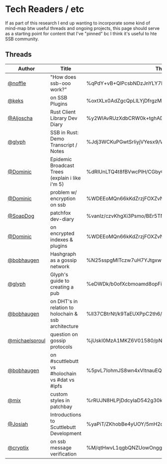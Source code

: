 Tech Readers / etc
==================

If as part of this research I end up wanting to incorporate some kind of mind-map btw useful threads and ongoing projects, this page should serve as a starting point for content that I've "pinned" bc I think it's useful to hte SSB community.

## Threads

| Author | Title | Thread ID | Notes |
|--------|-------|-----------|-------|
| [@noffle](@C3iYh/12sO1uvKq1KcZXLFxSySzxOkHxXN8rtNB5MGA=.ed25519) | "How does ssb-ooo work?" | %qPdY+vB+QlPcsbNDzJnYLY7HTFYrbiLnGBBCvbbNA2A=.sha256
| [@keks](@YXkE3TikkY4GFMX3lzXUllRkNTbj5E+604AkaO1xbz8=.ed25519) | on SSB Plugins | %oxtXLx0AdZgcQpLlLYjDfrgzMJw1j8zv0YSwEtFAep8=.sha256
| [@Aljoscha](@zurF8X68ArfRM71dF3mKh36W0xDM8QmOnAS5bYOq8hA=.ed25519) | Rust Client Library Dev Diary | %y2WlAvRUzXdbCRW0k+tghADVA2y80KF83zRxuE54sGI=.sha256
| [@glyph](@HEqy940T6uB+T+d9Jaa58aNfRzLx9eRWqkZljBmnkmk=.ed25519) | SSB in Rust: Demo Transcript / Notes | %Jdj3WCKuPGwtSrIiyjVYesx9/WPBYFbXjukHqMnZ7PU=.sha256
| [@Dominic](@EMovhfIrFk4NihAKnRNhrfRaqIhBv1Wj8pTxJNgvCCY=.ed25519) | Epidemic Broadcast Trees (explain i like i'm 5) | %dRIUnLTQ4t8fBVwcPlH/CGbyCd0e1Da7wjCsc7PQWpg=.sha256
| [@Dominic](@EMovhfIrFk4NihAKnRNhrfRaqIhBv1Wj8pTxJNgvCCY=.ed25519) | problem w/ encryption on ssb | %WDEEoMQn66kKdZrzjFOXZvNTbyDz9ffZkzcZwW8Tvuo=.sha256
| [@SoapDog](@gaQw6z30GpfsW9k8V5ED4pHrg8zmrqku24zTSAINhRg=.ed25519) | patchfox dev-diary | %vanIz/czvKhgXi3Psmo/BEr5TN7pAUg4ucrR1fo8uZ8=.sha256
| [@Dominic](@EMovhfIrFk4NihAKnRNhrfRaqIhBv1Wj8pTxJNgvCCY=.ed25519) | on encrypted indexes & plugins | %WDEEoMQn66kKdZrzjFOXZvNTbyDz9ffZkzcZwW8Tvuo=.sha256
| [@bobhaugen](@iL6NzQoOLFP18pCpprkbY80DMtiG4JFFtVSVUaoGsOQ=.ed25519) | Hashgraph as a gossip network | %N25sspgMITczw7uH7YJtgxw58z55ansTBi4XCDoJJ+A=.sha256
| [@glyph](@HEqy940T6uB+T+d9Jaa58aNfRzLx9eRWqkZljBmnkmk=.ed25519) | Glyph's guide to creating a pub | %eDWDk/b0ofXcbmoamd8opFii4whz9rb3YotW9EgSGpw=.sha256
| [@bobhaugen](@iL6NzQoOLFP18pCpprkbY80DMtiG4JFFtVSVUaoGsOQ=.ed25519) | on DHT's in relation to holochain & ssb architecture | %ll37CBtrNt/k9TaEUXPpC2th6/yeybMNDNT455qfPwU=.sha256
| [@michaelsproul](@JnEEj5u0369PSv/eLbFgIQRY0vKib6ZqYohJmFPHw3A=.ed25519) | question on gossip protocols | %jUskI0MzA1MKZ6V01580/pN2iV9onO05GifNcSu3N2w=.sha256
| [@bobhaugen](@iL6NzQoOLFP18pCpprkbY80DMtiG4JFFtVSVUaoGsOQ=.ed25519) | on #scuttlebutt vs #holochain vs #dat vs #ipfs | %5pvL7IohmJS8wn4xVltnauEQKxu7Vg7vybuCBJ2qrRE=.sha256
| [@mix](@ye+QM09iPcDJD6YvQYjoQc7sLF/IFhmNbEqgdzQo3lQ=.ed25519) | custom styles in patchbay | %rRUJN8HLPjDdcyIaD542g30kx4oberL8Rc3xz0uQj/Q=.sha256
| [@Josiah](@HjH7assXYIZ5ATQkh1CKtnt6lpVVDY24/NB29okNido=.ed25519) | Introductions to Scuttlebutt Development | %yaPiT/ZKhobBe4yUOY/5mH2qpPYpdFoXRDPT6lg/4gE=.sha256
| [@cryptix](@p13zSAiOpguI9nsawkGijsnMfWmFd5rlUNpzekEE+vI=.ed25519) | on ssb message verification | %M/qtHwvL1qgbQNZUowOnggGXAtgKuagjQMHGgreuETE=.sha256

